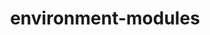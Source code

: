 ---
title: "environment-modules"
layout: cache
categories: [package, develop]
meta: {"compilers": ["gcc@=11.4.0"], "num_specs": 6, "num_specs_by_stack": {"root": 6, "tutorial": 6}, "oss": ["ubuntu22.04"], "platforms": ["linux"], "stacks": ["root", "tutorial"], "targets": ["x86_64_v3"], "versions": ["5.5.0"]}
spec_details: [{"compiler": "gcc@=11.4.0", "hash": "4shqrcedszjoiseislzg3fwhi4c7kzr7", "os": "ubuntu22.04", "platform": "linux", "size": "-", "stacks": ["root", "tutorial"], "target": "x86_64_v3", "variants": ["+X", "build_system=generic"], "versions": ["5.5.0"]}, {"compiler": "gcc@=11.4.0", "hash": "55ezwl3hkrinphurtoltbpu2ygppknrj", "os": "ubuntu22.04", "platform": "linux", "size": "-", "stacks": ["root", "tutorial"], "target": "x86_64_v3", "variants": ["+X", "build_system=generic"], "versions": ["5.5.0"]}, {"compiler": "gcc@=11.4.0", "hash": "c464s2tru6zii34vf5w6b76ptnpyuvlf", "os": "ubuntu22.04", "platform": "linux", "size": "-", "stacks": ["root", "tutorial"], "target": "x86_64_v3", "variants": ["+X", "build_system=generic"], "versions": ["5.5.0"]}, {"compiler": "gcc@=11.4.0", "hash": "elvgpnlwvqwo5ntrio5w7kz5u4zjzrgh", "os": "ubuntu22.04", "platform": "linux", "size": "-", "stacks": ["root", "tutorial"], "target": "x86_64_v3", "variants": ["+X", "build_system=generic"], "versions": ["5.5.0"]}, {"compiler": "gcc@=11.4.0", "hash": "lvzta2kfdgjvuep5eehy2sadva4xfgrs", "os": "ubuntu22.04", "platform": "linux", "size": "-", "stacks": ["root", "tutorial"], "target": "x86_64_v3", "variants": ["+X", "build_system=generic"], "versions": ["5.5.0"]}, {"compiler": "gcc@=11.4.0", "hash": "ovphrkcedopwm6cg24c34o5uvxbzo54u", "os": "ubuntu22.04", "platform": "linux", "size": "-", "stacks": ["root", "tutorial"], "target": "x86_64_v3", "variants": ["+X", "build_system=generic"], "versions": ["5.5.0"]}]
---